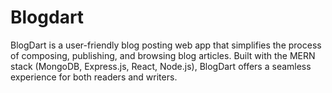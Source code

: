 # Blogdart
BlogDart is a user-friendly blog posting web app that simplifies the process of composing, publishing, and browsing blog articles. Built with the MERN stack (MongoDB, Express.js, React, Node.js), BlogDart offers a seamless experience for both readers and writers.
